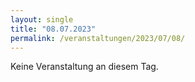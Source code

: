 ```yaml
---
layout: single
title: "08.07.2023"
permalink: /veranstaltungen/2023/07/08/
---
```


Keine Veranstaltung an diesem Tag.
